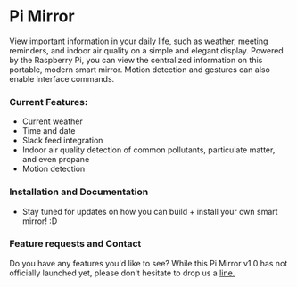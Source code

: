<h1 align="left">Pi Mirror</h1>

View important information in your daily life, such as weather, meeting reminders, and indoor air quality on a simple and elegant display. Powered by the Raspberry Pi, you can view the centralized information on this portable, modern smart mirror. Motion detection and gestures can also enable interface commands.

### Current Features:
- Current weather
- Time and date 
- Slack feed integration
- Indoor air quality detection of common pollutants, particulate matter, and even propane
- Motion detection 

### Installation and Documentation
- Stay tuned for updates on how you can build + install your own smart mirror! :D 

### Feature requests and Contact
Do you have any features you'd like to see? While this Pi Mirror v1.0 has not officially launched yet, please don't hesitate to drop us a <a href="mailto:piomirrors@gmail.com">line.</a> 







